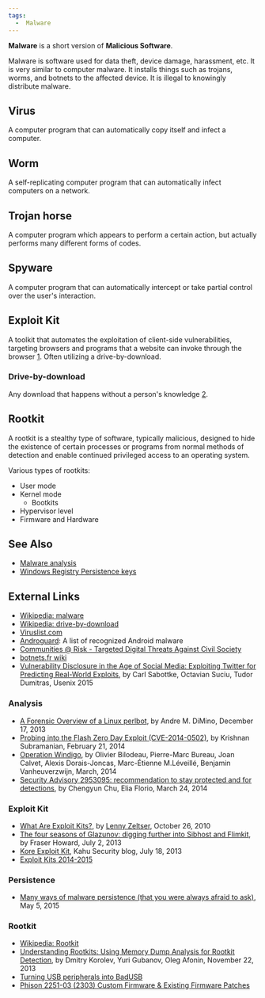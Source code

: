 ```yaml
---
tags:
  -  Malware
---
```

**Malware** is a short version of **Malicious Software**.

Malware is software used for data theft, device damage, harassment, etc.
It is very similar to computer malware. It installs things such as
trojans, worms, and botnets to the affected device. It is illegal to
knowingly distribute malware.

## Virus

A computer program that can automatically copy itself and infect a
computer.

## Worm

A self-replicating computer program that can automatically infect
computers on a network.

## Trojan horse

A computer program which appears to perform a certain action, but
actually performs many different forms of codes.

## Spyware

A computer program that can automatically intercept or take partial
control over the user's interaction.

## Exploit Kit

A toolkit that automates the exploitation of client-side
vulnerabilities, targeting browsers and programs that a website can
invoke through the browser
[1](http://blog.zeltser.com/post/1410922437/what-are-exploit-kits).
Often utilizing a drive-by-download.

### Drive-by-download

Any download that happens without a person's knowledge
[2](http://en.wikipedia.org/wiki/Drive-by_download).

## Rootkit

A rootkit is a stealthy type of software, typically malicious, designed
to hide the existence of certain processes or programs from normal
methods of detection and enable continued privileged access to an
operating system.

Various types of rootkits:

- User mode
- Kernel mode
  - Bootkits
- Hypervisor level
- Firmware and Hardware

## See Also

- [Malware analysis](malware_analysis.md)
- [Windows Registry Persistence
  keys](windows_registry#persistence_keys.md)

## External Links

- [Wikipedia: malware](http://en.wikipedia.org/wiki/Malware)
- [Wikipedia:
  drive-by-download](http://en.wikipedia.org/wiki/Drive-by_download)
- [Viruslist.com](http://www.viruslist.com/)
- [Androguard](http://code.google.com/p/androguard/wiki/DatabaseAndroidMalwares):
  A list of recognized Android malware
- [Communities @ Risk - Targeted Digital Threats Against Civil
  Society](https://targetedthreats.net/index.html)
- [botnets.fr wiki](https://www.botnets.fr/wiki/Main_Page)
- [Vulnerability Disclosure in the Age of Social Media: Exploiting
  Twitter for Predicting Real-World
  Exploits](http://www.umiacs.umd.edu/~tdumitra/papers/USENIX-SECURITY-2015.pdf),
  by Carl Sabottke, Octavian Suciu, Tudor Dumitras, Usenix 2015

### Analysis

- [A Forensic Overview of a Linux
  perlbot](http://sempersecurus.blogspot.com/2013/12/a-forensic-overview-of-linux-perlbot.html),
  by Andre M. DiMino, December 17, 2013
- [Probing into the Flash Zero Day Exploit
  (CVE-2014-0502)](http://research.zscaler.com/2014/02/probing-into-flash-zero-day-exploit-cve.html),
  by Krishnan Subramanian, February 21, 2014
- [Operation
  Windigo](http://www.welivesecurity.com/wp-content/uploads/2014/03/operation_windigo.pdf),
  by Olivier Bilodeau, Pierre-Marc Bureau, Joan Calvet, Alexis
  Dorais-Joncas, Marc-Étienne M.Léveillé, Benjamin Vanheuverzwijn,
  March, 2014
- [Security Advisory 2953095: recommendation to stay protected and for
  detections](http://blogs.technet.com/b/srd/archive/2014/03/24/security-advisory-2953095-recommendation-to-stay-protected-and-for-detections.aspx),
  by Chengyun Chu, Elia Florio, March 24, 2014

### Exploit Kit

- [What Are Exploit
  Kits?](http://blog.zeltser.com/post/1410922437/what-are-exploit-kits),
  by [Lenny Zeltser](lenny_zeltser.md), October 26, 2010
- [The four seasons of Glazunov: digging further into Sibhost and
  Flimkit](http://nakedsecurity.sophos.com/2013/07/02/the-four-seasons-of-glazunov-digging-further-into-sibhost-and-flimkit/),
  by Fraser Howard, July 2, 2013
- [Kore Exploit
  Kit](http://www.kahusecurity.com/2013/kore-exploit-kit/), Kahu
  Security blog, July 18, 2013
- [Exploit Kits
  2014-2015](http://contagiodata.blogspot.it/2014/12/exploit-kits-2014.html)

### Persistence

- [Many ways of malware persistence (that you were always afraid to
  ask)](http://jumpespjump.blogspot.com/2015/05/many-ways-of-malware-persistence-that.html),
  May 5, 2015

### Rootkit

- [Wikipedia: Rootkit](http://en.wikipedia.org/wiki/Rootkit)
- [Understanding Rootkits: Using Memory Dump Analysis for Rootkit
  Detection](http://articles.forensicfocus.com/2013/11/22/understanding-rootkits/),
  by Dmitry Korolev, Yuri Gubanov, Oleg Afonin, November 22, 2013
- [Turning USB peripherals into BadUSB](https://srlabs.de/badusb/)
- [Phison 2251-03 (2303) Custom Firmware & Existing Firmware
  Patches](https://github.com/adamcaudill/Psychson)

